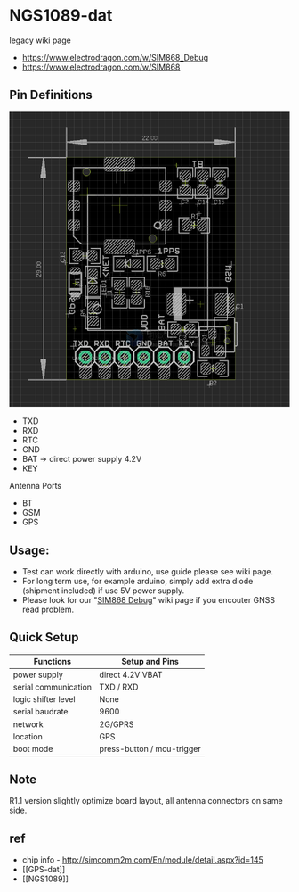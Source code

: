 
# NGS1089-dat


legacy wiki page 

- https://www.electrodragon.com/w/SIM868_Debug
- https://www.electrodragon.com/w/SIM868



## Pin Definitions 

![](2024-01-17-15-45-06.png)

- TXD
- RXD
- RTC
- GND
- BAT -> direct power supply 4.2V
- KEY

Antenna Ports 
- BT
- GSM
- GPS 

## Usage:
- Test can work directly with arduino, use guide please see wiki page.
- For long term use, for example arduino, simply add extra diode (shipment included) if use 5V power supply.
- Please look for our "[SIM868 Debug](https://www.electrodragon.com/w/SIM868_Debug)" wiki page if you encouter GNSS read problem.


## Quick Setup 

| Functions            | Setup and Pins             |
| -------------------- | -------------------------- |
| power supply         | direct 4.2V VBAT           |
| serial communication | TXD / RXD                  |
| logic shifter level  | None                       |
| serial baudrate      | 9600                       |
| network              | 2G/GPRS                    |
| location             | GPS                        |
| boot mode            | press-button / mcu-trigger |

## Note 
R1.1 version slightly optimize board layout, all antenna connectors on same side.


## ref 

- chip info - http://simcomm2m.com/En/module/detail.aspx?id=145
- [[GPS-dat]]
- [[NGS1089]]